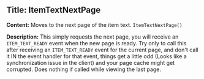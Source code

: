 ## Title: ItemTextNextPage

**Content:**
Moves to the next page of the item text.
`ItemTextNextPage()`

**Description:**
This simply requests the next page, you will receive an `ITEM_TEXT_READY` event when the new page is ready.
Try only to call this after receiving an `ITEM_TEXT_READY` event for the current page, and don't call it IN the event handler for that event, things get a little odd (Looks like a synchronization issue in the client) and your page cache might get corrupted.
Does nothing if called while viewing the last page.
